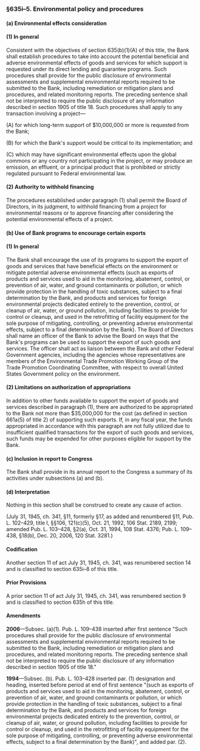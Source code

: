 ### §635i–5. Environmental policy and procedures ###

#### (a) Environmental effects consideration ####

#### (1) In general ####

Consistent with the objectives of section 635(b)(1)(A) of this title, the Bank shall establish procedures to take into account the potential beneficial and adverse environmental effects of goods and services for which support is requested under its direct lending and guarantee programs. Such procedures shall provide for the public disclosure of environmental assessments and supplemental environmental reports required to be submitted to the Bank, including remediation or mitigation plans and procedures, and related monitoring reports. The preceding sentence shall not be interpreted to require the public disclosure of any information described in section 1905 of title 18. Such procedures shall apply to any transaction involving a project—

(A) for which long-term support of $10,000,000 or more is requested from the Bank;

(B) for which the Bank's support would be critical to its implementation; and

(C) which may have significant environmental effects upon the global commons or any country not participating in the project, or may produce an emission, an effluent, or a principal product that is prohibited or strictly regulated pursuant to Federal environmental law.

#### (2) Authority to withhold financing ####

The procedures established under paragraph (1) shall permit the Board of Directors, in its judgment, to withhold financing from a project for environmental reasons or to approve financing after considering the potential environmental effects of a project.

#### (b) Use of Bank programs to encourage certain exports ####

#### (1) In general ####

The Bank shall encourage the use of its programs to support the export of goods and services that have beneficial effects on the environment or mitigate potential adverse environmental effects (such as exports of products and services used to aid in the monitoring, abatement, control, or prevention of air, water, and ground contaminants or pollution, or which provide protection in the handling of toxic substances, subject to a final determination by the Bank, and products and services for foreign environmental projects dedicated entirely to the prevention, control, or cleanup of air, water, or ground pollution, including facilities to provide for control or cleanup, and used in the retrofitting of facility equipment for the sole purpose of mitigating, controlling, or preventing adverse environmental effects, subject to a final determination by the Bank). The Board of Directors shall name an officer of the Bank to advise the Board on ways that the Bank's programs can be used to support the export of such goods and services. The officer shall act as liaison between the Bank and other Federal Government agencies, including the agencies whose representatives are members of the Environmental Trade Promotion Working Group of the Trade Promotion Coordinating Committee, with respect to overall United States Government policy on the environment.

#### (2) Limitations on authorization of appropriations ####

In addition to other funds available to support the export of goods and services described in paragraph (1), there are authorized to be appropriated to the Bank not more than $35,000,000 for the cost (as defined in section 661a(5) of title 2) of supporting such exports. If, in any fiscal year, the funds appropriated in accordance with this paragraph are not fully utilized due to insufficient qualified transactions for the export of such goods and services, such funds may be expended for other purposes eligible for support by the Bank.

#### (c) Inclusion in report to Congress ####

The Bank shall provide in its annual report to the Congress a summary of its activities under subsections (a) and (b).

#### (d) Interpretation ####

Nothing in this section shall be construed to create any cause of action.

(July 31, 1945, ch. 341, §11, formerly §17, as added and renumbered §11, Pub. L. 102–429, title I, §§106, 121(c)(5), Oct. 21, 1992, 106 Stat. 2189, 2199; amended Pub. L. 103–428, §2(a), Oct. 31, 1994, 108 Stat. 4376; Pub. L. 109–438, §18(b), Dec. 20, 2006, 120 Stat. 3281.)

#### Codification ####

Another section 11 of act July 31, 1945, ch. 341, was renumbered section 14 and is classified to section 635i–8 of this title.

#### Prior Provisions ####

A prior section 11 of act July 31, 1945, ch. 341, was renumbered section 9 and is classified to section 635h of this title.

#### Amendments ####

**2006**—Subsec. (a)(1). Pub. L. 109–438 inserted after first sentence "Such procedures shall provide for the public disclosure of environmental assessments and supplemental environmental reports required to be submitted to the Bank, including remediation or mitigation plans and procedures, and related monitoring reports. The preceding sentence shall not be interpreted to require the public disclosure of any information described in section 1905 of title 18."

**1994**—Subsec. (b). Pub. L. 103–428 inserted par. (1) designation and heading, inserted before period at end of first sentence "(such as exports of products and services used to aid in the monitoring, abatement, control, or prevention of air, water, and ground contaminants or pollution, or which provide protection in the handling of toxic substances, subject to a final determination by the Bank, and products and services for foreign environmental projects dedicated entirely to the prevention, control, or cleanup of air, water, or ground pollution, including facilities to provide for control or cleanup, and used in the retrofitting of facility equipment for the sole purpose of mitigating, controlling, or preventing adverse environmental effects, subject to a final determination by the Bank)", and added par. (2).